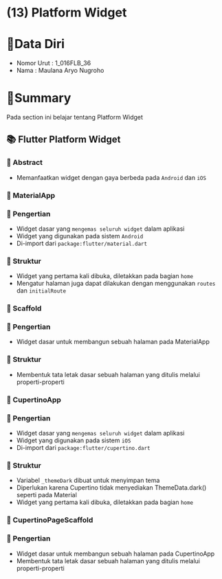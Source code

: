 # (13) Platform Widget

# 👨Data Diri
- Nomor Urut : 1_016FLB_36
- Nama : Maulana Aryo Nugroho

# 📔Summary
Pada section ini belajar tentang Platform Widget

## 📚 Flutter Platform Widget
### 📖 Abstract
- Memanfaatkan widget dengan gaya berbeda pada ```Android``` dan ```iOS``` 

### 📘 MaterialApp
### 📖 Pengertian
- Widget dasar yang ```mengemas seluruh widget``` dalam aplikasi
- Widget yang digunakan pada sistem ```Android```
- Di-import dari ```package:flutter/material.dart```

### 📖 Struktur
- Widget yang pertama kali dibuka, diletakkan pada bagian ```home```
- Mengatur halaman juga dapat dilakukan dengan menggunakan ```routes``` dan ```initialRoute```

### 📗 Scaffold
### 📖 Pengertian
- Widget dasar untuk membangun sebuah halaman pada MaterialApp

### 📖 Struktur
- Membentuk tata letak dasar sebuah halaman yang ditulis melalui properti-properti

### 📙 CupertinoApp
### 📖 Pengertian
- Widget dasar yang ```mengemas seluruh widget``` dalam aplikasi
- Widget yang digunakan pada sistem ```iOS```
- Di-import dari ```package:flutter/cupertino.dart```

### 📖 Struktur
- Variabel ```_themeDark``` dibuat untuk menyimpan tema
- Diperlukan karena Cupertino tidak menyediakan ThemeData.dark() seperti pada Material
- Widget yang pertama kali dibuka, diletakkan pada bagian ```home```

### 📘 CupertinoPageScaffold
### 📖 Pengertian
- Widget dasar untuk membangun sebuah halaman pada CupertinoApp
- Membentuk tata letak dasar sebuah halaman yang ditulis melalui properti-properti